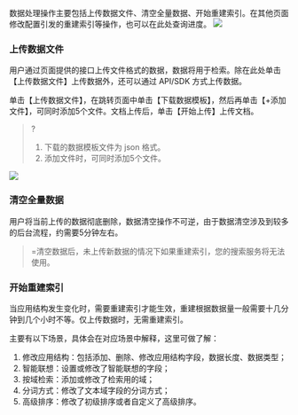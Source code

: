 数据处理操作主要包括上传数据文件、清空全量数据、开始重建索引。在其他页面修改配置引发的重建索引等操作，也可以在此处查询进度。
![](https://main.qcloudimg.com/raw/71f7ffb09eb0d01a90ee368d92ead344.png)

### 上传数据文件
用户通过页面提供的接口上传文件格式的数据，数据将用于检索。除在此处单击【上传数据文件】上传数据外，还可以通过 API/SDK 方式上传数据。

单击【上传数据文件】，在跳转页面中单击【下载数据模板】，然后再单击【+添加文件】，可同时添加5个文件。文档上传后，单击【开始上传】上传文档。
>?
>1. 下载的数据模板文件为 json 格式。
>2. 添加文件时，可同时添加5个文件。
>
![](https://main.qcloudimg.com/raw/3a5af3d434f3a1d759e9f280afbb077f.png)

### 清空全量数据
用户将当前上传的数据彻底删除，数据清空操作不可逆，由于数据清空涉及到较多的后台流程，约需要5分钟左右。
>=清空数据后，未上传新数据的情况下如果重建索引，您的搜索服务将无法使用。

### 开始重建索引
当应用结构发生变化时，需要重建索引才能生效，重建根据数据量一般需要十几分钟到几个小时不等。仅上传数据时，无需重建索引。

主要有以下场景，具体会在对应场景中解释，这里可做了解： 
 1. 修改应用结构：包括添加、删除、修改应用结构字段，数据长度、数据类型； 
 2. 智能联想：设置或修改了智能联想的字段；
 3. 按域检索：添加或修改了检索用的域； 
 4. 分词方式：修改了文本域字段的分词方式； 
 5. 高级排序：修改了初级排序或者自定义了高级排序。


